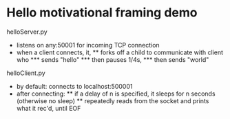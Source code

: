 # Hello motivational framing demo


helloServer.py
* listens on any:50001 for incoming TCP connection
* when a client connects, it,
** forks off a child to communicate with client who
*** sends "hello"
*** then pauses 1/4s,
*** then sends "world"


helloClient.py
* by default: connects to localhost:500001
* after connecting:
** if a delay of n is specified, it sleeps for n seconds (otherwise no sleep)
** repeatedly reads from the socket and prints what it rec'd, until EOF



